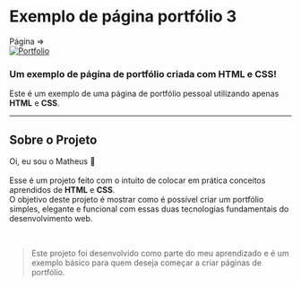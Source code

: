 # Exemplo de página portfólio 3  

Página =>  
[![Portfolio](https://img.shields.io/website-up-down-green-red/http/monip.org.svg)](https://th3uss.github.io/Portifolio3/)  

### Um exemplo de página de portfólio criada com HTML e CSS!  

Este é um exemplo de uma página de portfólio pessoal utilizando apenas **HTML** e **CSS**.  

<hr>  

## Sobre o Projeto  
Oi, eu sou o Matheus 👋<br>  
Esse é um projeto feito com o intuito de colocar em prática conceitos aprendidos de **HTML** e **CSS**.  
O objetivo deste projeto é mostrar como é possível criar um portfólio simples, elegante e funcional com essas duas tecnologias fundamentais do desenvolvimento web.  

<br>  

> Este projeto foi desenvolvido como parte do meu aprendizado e é um exemplo básico para quem deseja começar a criar páginas de portfólio.  
